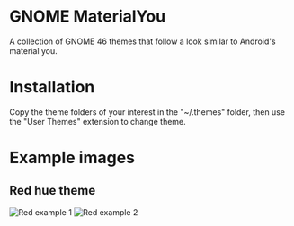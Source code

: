 # GNOME MaterialYou
A collection of GNOME 46 themes that follow a look similar to Android's material you.


# Installation
Copy the theme folders of your interest in the "~/.themes" folder, then use the "User Themes" extension to change theme.

# Example images

## Red hue theme
![Red example 1](https://github.com/talpinum/GNOME-MaterialYou/assets/144681756/e7c3b748-9cf2-4ae5-9dec-80db93c9f5ee)
![Red example 2](https://github.com/talpinum/GNOME-MaterialYou/assets/144681756/e938bed4-2a46-46f4-b9dd-c444bcc9aa1e)


